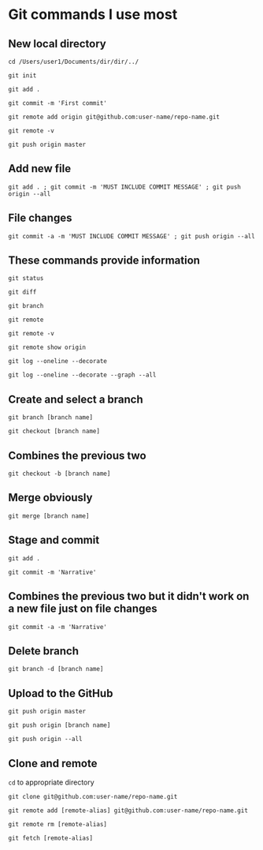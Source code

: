 # Git commands I use most

## New local directory
`cd /Users/user1/Documents/dir/dir/../`

`git init`

`git add . `

`git commit -m 'First commit'`

`git remote add origin git@github.com:user-name/repo-name.git`

`git remote -v`

`git push origin master`


## Add new file
`git add . ; git commit -m 'MUST INCLUDE COMMIT MESSAGE' ; git push origin --all`


## File changes
`git commit -a -m 'MUST INCLUDE COMMIT MESSAGE' ; git push origin --all`


## These commands provide information
`git status`

`git diff`

`git branch`

`git remote`

`git remote -v`

`git remote show origin`

`git log --oneline --decorate`

`git log --oneline --decorate --graph --all`


## Create and select a branch
`git branch [branch name]`

`git checkout [branch name]`


## Combines the previous two
`git checkout -b [branch name]`


## Merge obviously
`git merge [branch name]`


## Stage and commit
`git add . `

`git commit -m 'Narrative'`


## Combines the previous two but it didn't work on a new file just on file changes
`git commit -a -m 'Narrative'`


## Delete branch
`git branch -d [branch name]`


## Upload to the GitHub
`git push origin master`

`git push origin [branch name]`

`git push origin --all`


## Clone and remote
`cd` to appropriate directory

`git clone git@github.com:user-name/repo-name.git`

`git remote add [remote-alias] git@github.com:user-name/repo-name.git`

`git remote rm [remote-alias]`

`git fetch [remote-alias]`
